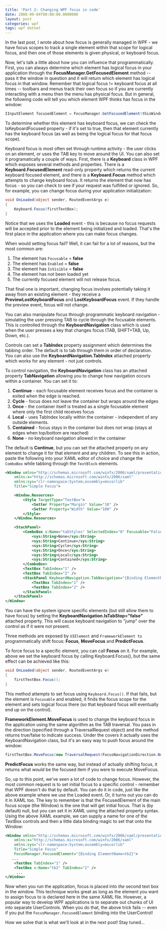 ```yaml
---
title: 'Part 2: Changing WPF focus in code'
date: 2008-09-04T00:00:00.0000000
layout: post
categories: wpf
tags: wpf dotnet
---
```


In the last post, I wrote about how focus is generally managed in WPF - we have focus scopes to track a single element within that scope for logical focus, and then one of those elements is given physical, or keyboard focus.

Now, let's talk a little about how you can influence that programmatically.  First, you can always determine which element has logical focus in your application through the **FocusManager.GetFocusedElement** method -- pass it the window in question and it will return which element has logical focus in that window.  Remember that logical focus != keyboard focus at all times -- toolbars and menus track their own focus so if you are currently interacting with a menu then the menu has physical focus.  But in general, the following code will tell you which element WPF thinks has focus in the window:

```csharp
IInputElement focusedElement = FocusManager.GetFocusedElement(thisWindow);
```

To determine whether this element has keyboard focus, we can check the IsKeyboardFocused property - if it's set to true, then that element currently has the keyboard focus (as well as being the logical focus for that focus scope).

Keyboard focus is most often set through runtime activity - the user clicks on an element, or uses the TAB key to move around the UI.  You can also set it programatically a couple of ways.  First, there is a **Keyboard** class in WPF which exposes several methods and properties.  There is a **Keyboard.FocusedElement** read-only property which returns the current keyboard focused element, and there is a **Keyboard.Focus** method which attempts to change keyboard focus.  It returns the element that now has focus - so you can check to see if your request was fulfilled or ignored.  So, for example, you can change focus during your application initialization:

```csharp
void OnLoaded(object sender, RoutedEventArgs e)
{
    Keyboard.Focus(firstTextBox);
}
```

Notice that we uses the **Loaded** event - this is because no focus requests will be accepted prior to the element being initialized and loaded.  That's the first place in the application where you can make focus changes.

When would setting focus fail?  Well, it can fail for a lot of reasons, but the most common are:

1. The element has `Focusable` = **false**
1. The element has `Enabled` = **false**
1. The element has `IsVisible` = **false**
1. The element has not been loaded yet
1. The currently focused element will not release focus.

That final one is important, changing focus involves potentially taking it away from an existing element - they receive a **PreviewLostKeyboardFocus** and **LostKeyboardFocus** event.  If they handle the preview event, focus will not change.

You can also manipulate focus through programmatic keyboard navigation - simulating the user pressing TAB to cycle through the focusable elements.  This is controlled through the **KeyboardNavigation** class which is used when the user presses a key that changes focus (TAB, SHIFT+TAB, Up, Down, etc.).

Controls can set a **TabIndex** property assignment which determines the tabbing order.  The default is to tab through them in order of declaration.  You can also use the **KeyboardNavigation.TabIndex** attached property which works for any element - not just controls.

To control navigation, the **KeyboardNavigation** class has an attached property **TabNavigation** allowing you to change how navigation occurs within a container.  You can set it to:

1. **Continue** - each focusable element receives focus and the container is exited when the edge is reached.
1. **Cycle** - focus does not leave the container but wraps around the edges
1. **Once** - the container itself is treated as a single focusable element where only the first child receives focus
1. **Local** - uses TabIndex locally within the container - independent of any outside elements.
1. **Contained** - focus stays in the container but does not wrap (stays at edges when top/bottom are reached)
1. **None** - no keyboard navigation allowed in the container

The default is **Continue**, but you can set the attached property on any element to change it for that element and any children. To see this in action, paste the following into your XAML editor of choice and change the `ComboBox` while tabbing through the `TextBlock` elements.

```xml
<Window xmlns="http://schemas.microsoft.com/winfx/2006/xaml/presentation"
    xmlns:x="http://schemas.microsoft.com/winfx/2006/xaml"
    xmlns:sys="clr-namespace:System;assembly=mscorlib"
    Title="Simple Focus">

    <Window.Resources>
        <Style TargetType="TextBox">
            <Setter Property="Margin" Value="10" />
            <Setter Property="Width" Value="100" />
        </Style>
    </Window.Resources>

    <StackPanel>
        <ComboBox x:Name="tabStyles" SelectedIndex="0" Focusable="False">
            <sys:String>None</sys:String>
            <sys:String>Continue</sys:String>
            <sys:String>Cycle</sys:String>
            <sys:String>Once</sys:String>
            <sys:String>Local</sys:String>
            <sys:String>Contained</sys:String>
        </ComboBox>
        <TextBox TabIndex="1" />
        <TextBox TabIndex="2" />
        <StackPanel KeyboardNavigation.TabNavigation="{Binding ElementName=tabStyles,Path=SelectedItem}">
            <TextBox TabIndex="1" />
            <TextBox TabIndex="2" />
        </StackPanel>
    </StackPanel>
</Window>
```

You can have the system ignore specific elements (but still allow them to have focus) by setting the **KeyboardNavigation.IsTabStop="false"** attached property.  This will cause keyboard navigation to "jump" over the control as if it were not present.

Three methods are exposed by `UIElement` and `FrameworkElement to` programmatically shift focus: **Focus**, **MoveFocus** and **PredictFocus**.

To force focus to a specific element, you can call **Focus** on it.  For example, above we set the keyboard focus by calling Keyboard.Focus(), but the same effect can be achieved like this:

```csharp
void OnLoaded(object sender, RoutedEventArgs e)
{
    firstTextBox.Focus();
}
```

This method attempts to set focus using `Keyboard.Focus()`.  If that fails, but the element is `Focusable` and enabled, it finds the focus scope for the element and sets logical focus there (so that keyboard focus will eventually end up on the control).

**FrameworkElement.MoveFocus** is used to change the keyboard focus in the application using the same algorithm as the TAB traversal.  You pass in the direction (specified through a TraversalRequest object) and the method returns true/false to indicate success.   Under the covers it actually uses the KeyboardNavigation class, but it's an easy way to push focus around the window:

```csharp
firstTextBox.MoveFocus(new TraversalRequest(FocusNavigationDirection.Next));
```

**PredictFocus** works the same way, but instead of actually shifting focus, it returns what _would_ be the focused item if you were to execute MoveFocus.

So, up to this point, we've seen a lot of code to change focus.  However, the most common request is to set initial focus to a specific control - remember that WPF doesn't do that by default.  You can do it in code, just like the above example where we use the Loaded event.  Or, it turns out you can do it in XAML too.  The key to remember is that the FocusedElement of the main focus scope (the Window) is the one that will get initial focus.  That is (by default) null, but you can set it in XAML using the attached property syntax.  Using the above XAML example, we can supply a name for one of the TextBox controls and then a little data binding magic to set that onto the Window:

```xml
<Window xmlns="http://schemas.microsoft.com/winfx/2006/xaml/presentation"
    xmlns:x="http://schemas.microsoft.com/winfx/2006/xaml"
    xmlns:sys="clr-namespace:System;assembly=mscorlib"
    Title="Simple Focus" 
    FocusManager.FocusedElement="{Binding ElementName=tb2}">
   ...
    <TextBox TabIndex="1" />
    <TextBox x:Name="tb2" TabIndex="2" />
     ... 
</Window>
```

Now when you run the application, focus is placed into _the_ second text box in the window.  This technique works great as long as the element you want to assign focus to is declared here in the same XAML file.  However, a popular way to develop WPF applications is to separate out chunks of UI into separate UserControls.  When you do that, the above trick fails -- even if you put the `FocusManager.FocusedElement` binding into the UserControl!

How we solve that is what we'll look at in the next post!  Stay tuned...
